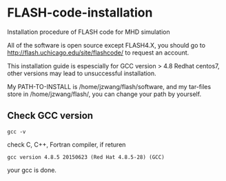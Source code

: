 # FLASH-code-installation
Installation procedure of FLASH code for MHD simulation

All of the software is open source except FLASH4.X, you should go to http://flash.uchicago.edu/site/flashcode/ to request an account.

This installation guide is espescially for GCC version > 4.8 Redhat centos7, other versions may lead to unsuccessful installation.

My PATH-TO-INSTALL is /home/jzwang/flash/software, and my tar-files store in /home/jzwang/flash/, you can change your path by yourself.

## Check GCC version
```
gcc -v
```
check C, C++, Fortran compiler, if returen
```
gcc version 4.8.5 20150623 (Red Hat 4.8.5-28) (GCC) 
```
your gcc is done.


